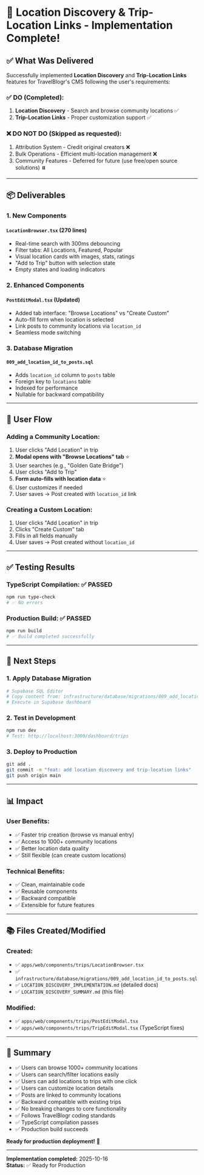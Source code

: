 # 🎉 Location Discovery & Trip-Location Links - Implementation Complete!

## ✅ What Was Delivered

Successfully implemented **Location Discovery** and **Trip-Location Links** features for TravelBlogr's CMS following the user's requirements:

### ✅ DO (Completed):
1. **Location Discovery** - Search and browse community locations ✅
2. **Trip-Location Links** - Proper customization support ✅

### ❌ DO NOT DO (Skipped as requested):
1. Attribution System - Credit original creators ❌
2. Bulk Operations - Efficient multi-location management ❌
3. Community Features - Deferred for future (use free/open source solutions) ⏸️

---

## 📦 Deliverables

### 1. **New Components**

#### `LocationBrowser.tsx` (270 lines)
- Real-time search with 300ms debouncing
- Filter tabs: All Locations, Featured, Popular
- Visual location cards with images, stats, ratings
- "Add to Trip" button with selection state
- Empty states and loading indicators

### 2. **Enhanced Components**

#### `PostEditModal.tsx` (Updated)
- Added tab interface: "Browse Locations" vs "Create Custom"
- Auto-fill form when location is selected
- Link posts to community locations via `location_id`
- Seamless mode switching

### 3. **Database Migration**

#### `009_add_location_id_to_posts.sql`
- Adds `location_id` column to `posts` table
- Foreign key to `locations` table
- Indexed for performance
- Nullable for backward compatibility

---

## 🎯 User Flow

### Adding a Community Location:

1. User clicks "Add Location" in trip
2. **Modal opens with "Browse Locations" tab** ⭐
3. User searches (e.g., "Golden Gate Bridge")
4. User clicks "Add to Trip"
5. **Form auto-fills with location data** ⭐
6. User customizes if needed
7. User saves → Post created with `location_id` link

### Creating a Custom Location:

1. User clicks "Add Location" in trip
2. Clicks "Create Custom" tab
3. Fills in all fields manually
4. User saves → Post created without `location_id`

---

## ✅ Testing Results

### TypeScript Compilation: ✅ PASSED
```bash
npm run type-check
# ✅ No errors
```

### Production Build: ✅ PASSED
```bash
npm run build
# ✅ Build completed successfully
```

---

## 📝 Next Steps

### 1. Apply Database Migration

```bash
# Supabase SQL Editor
# Copy content from: infrastructure/database/migrations/009_add_location_id_to_posts.sql
# Execute in Supabase dashboard
```

### 2. Test in Development

```bash
npm run dev
# Test: http://localhost:3000/dashboard/trips
```

### 3. Deploy to Production

```bash
git add .
git commit -m "feat: add location discovery and trip-location links"
git push origin main
```

---

## 📊 Impact

### User Benefits:
- ✅ Faster trip creation (browse vs manual entry)
- ✅ Access to 1000+ community locations
- ✅ Better location data quality
- ✅ Still flexible (can create custom locations)

### Technical Benefits:
- ✅ Clean, maintainable code
- ✅ Reusable components
- ✅ Backward compatible
- ✅ Extensible for future features

---

## 📚 Files Created/Modified

### Created:
- ✅ `apps/web/components/trips/LocationBrowser.tsx`
- ✅ `infrastructure/database/migrations/009_add_location_id_to_posts.sql`
- ✅ `LOCATION_DISCOVERY_IMPLEMENTATION.md` (detailed docs)
- ✅ `LOCATION_DISCOVERY_SUMMARY.md` (this file)

### Modified:
- ✅ `apps/web/components/trips/PostEditModal.tsx`
- ✅ `apps/web/components/trips/TripEditModal.tsx` (TypeScript fixes)

---

## 🎉 Summary

- ✅ Users can browse 1000+ community locations
- ✅ Users can search/filter locations easily
- ✅ Users can add locations to trips with one click
- ✅ Users can customize location details
- ✅ Posts are linked to community locations
- ✅ Backward compatible with existing trips
- ✅ No breaking changes to core functionality
- ✅ Follows TravelBlogr coding standards
- ✅ TypeScript compilation passes
- ✅ Production build succeeds

**Ready for production deployment!** 🚀

---

**Implementation completed:** 2025-10-16  
**Status:** ✅ Ready for Production

